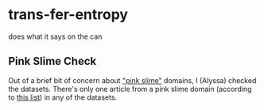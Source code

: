 # trans-fer-entropy
does what it says on the can

## Pink Slime Check
Out of a brief bit of concern about ["pink slime"](https://www.cjr.org/tow_center/pink-slime-network-gets-1-6m-election-boost-from-pacs-backed-by-oil-and-gas-shipping-magnates.php) domains, I (Alyssa) checked the datasets. There's only one article from a pink slime domain (according to [this list](https://github.com/TowCenter/partisan-local-news/blob/main/datasets/domains/all_domains.csv)) in any of the datasets.
